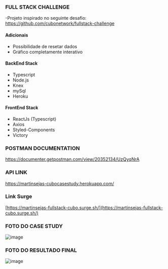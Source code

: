 ### FULL STACK CHALLENGE

-Projeto inspirado no seguinte desafio:
https://github.com/cubonetwork/fullstack-challenge 

#### Adicionais

- Possibilidade de resetar dados 
- Gráfico completamente interativo

#### BackEnd Stack
- Typescript
- Node.js
- Knex
- mySql
- Heroku

#### FrontEnd Stack
- ReactJs (Typescript)
- Axios
- Styled-Components
- Victory

### POSTMAN DOCUMENTATION 
https://documenter.getpostman.com/view/20352134/UzQyqNrA 

### API LINK
https://martinsejas-cubocasestudy.herokuapp.com/ 

### Link Surge
[https://martinsejas-fullstack-cubo.surge.sh/](https://martinsejas-fullstack-cubo.surge.sh/)

### FOTO DO CASE STUDY
![image](https://user-images.githubusercontent.com/99181273/180505866-a7afc448-a712-46e5-b1a8-5e6c0a73e8ba.png)

### FOTO DO RESULTADO FINAL 
![image](https://user-images.githubusercontent.com/99181273/180505955-e7e7041f-3905-4d04-b6c7-a6e2d068f303.png)
